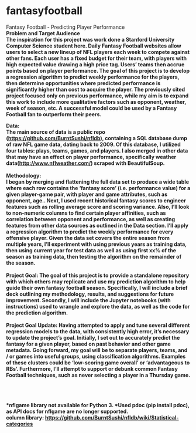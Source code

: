 # fantasyfootball <br>
Fantasy Football - Predicting Player Performance<br>
<b>Problem and Target Audience<b><br>
The inspiration for this project was work done a Stanford University Computer Science student here. Daily Fantasy Football websites allow users to select a new lineup of NFL players each week to compete against other fans. Each user has a fixed budget for their team, with players with high expected value drawing a high price tag. Users’ teams then accrue points based on player performance. The goal of this project is to develop a regression algorithm to predict weekly performance for the players, then determine opportunities where predicted performance is significantly higher than cost to acquire the player. The previously cited project focused only on previous performance, while my aim is to expand this work to include more qualitative factors such as opponent, weather, week of season, etc. A successful model could be used by a Fantasy Football fan to outperform their peers.<br>

Data: <br>
The main source of data is a public repo (https://github.com/BurntSushi/nfldb), containing a SQL database dump of raw NFL game data, dating back to 2009. Of this database, I utilized four tables: plays, teams, games, and players.
I also merged in other data that may have an effect on player performance, specifically weather data(http://www.nflweather.com/) scraped with BeautifulSoup.
<br><br>
Methodology:<br>
I began by merging and flattening the full data set to produce a wide table where each row contains the ‘fantasy score’ (i.e. performance value) for a given player-game pair, with player and game attributes, such as opponent, age.. Next, I used recent historical fantasy scores to engineer features such as rolling average score and scoring variance. Also, I’ll look to non-numeric columns to find certain player affinities, such as correlation between opponent and performance, as well as creating features from other data sources as outlined in the Data section. 
I’ll apply a regression algorithm to predict the weekly performance for every offensive player. Given the data set covers the entire season from multiple years, I’ll experiment with using previous years as training data, then using current year for test data as well as using first xx% of the season as training data, then testing the algorithm on the remainder of the season. 
<br><br>
Project Goal:
The goal of this project is to provide a standalone repository with which others may replicate and use my prediction algorithm to help guide their own fantasy football season. Specifically, I will include a brief deck outlining my methodology, results, and suggestions for future improvement. Secondly, I will include the Jupyter notebooks (with instructions) used to wrangle and explore the data, as well as the code for the prediction algorithm.
<br><br>
Project Goal Update:
Having attempted to apply and tune several different regression models to the data, with consistently high error, it’s necessary to update the project’s goal. Initially, I set out to accurately predict the fantasy for a given player, based on past behavior and other game metadata. Going forward, my goal will be to separate players, teams, and / or games into useful groups, using classification algorithms. Examples of these clusters could be ‘low-scoring game overall’ or ‘advantageous to RBs’. Furthermore, I’ll attempt to support or debunk common Fantasy Football techniques, such as never selecting a player in a Thursday game.<br><br>



<br><br>
*nflgame library not available for Python 3.
*Used pdoc (pip install pdoc), as API docs for nflgame are no longer supported. 
<br>
column library: https://github.com/BurntSushi/nfldb/wiki/Statistical-categories
